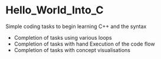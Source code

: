 # Hello_World_Into_C
Simple coding tasks to begin learning C++ and the syntax

- Completion of tasks using various loops
- Completion of tasks with hand Execution of the code flow
- Completion of tasks with concept visualisations
